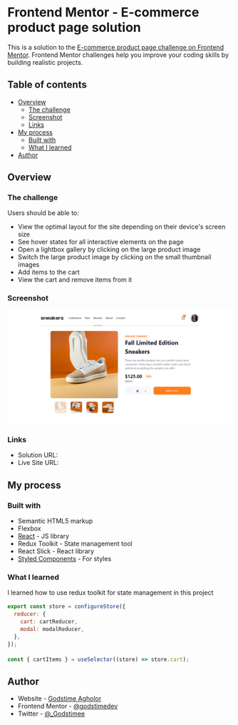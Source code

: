 # Frontend Mentor - E-commerce product page solution

This is a solution to the [E-commerce product page challenge on Frontend Mentor](https://www.frontendmentor.io/challenges/ecommerce-product-page-UPsZ9MJp6). Frontend Mentor challenges help you improve your coding skills by building realistic projects.

## Table of contents

- [Overview](#overview)
  - [The challenge](#the-challenge)
  - [Screenshot](#screenshot)
  - [Links](#links)
- [My process](#my-process)
  - [Built with](#built-with)
  - [What I learned](#what-i-learned)
- [Author](#author)

## Overview

### The challenge

Users should be able to:

- View the optimal layout for the site depending on their device's screen size
- See hover states for all interactive elements on the page
- Open a lightbox gallery by clicking on the large product image
- Switch the large product image by clicking on the small thumbnail images
- Add items to the cart
- View the cart and remove items from it

### Screenshot

![](./Screenshot.png)

### Links

- Solution URL: [](https://github.com/godstimedev/product-details-page-redux)
- Live Site URL: [](http://product-details-page-redux.vercel.app/)

## My process

### Built with

- Semantic HTML5 markup
- Flexbox
- [React](https://reactjs.org/) - JS library
- Redux Toolkit - State management tool
- React Slick - React library
- [Styled Components](https://styled-components.com/) - For styles

### What I learned

I learned how to use redux toolkit for state management in this project

```js
export const store = configureStore({
  reducer: {
    cart: cartReducer,
    modal: modalReducer,
  },
});

const { cartItems } = useSelector((store) => store.cart);
```

## Author

- Website - [Godstime Agholor](https://godstime.netlify.app/)
- Frontend Mentor - [@godstimedev](https://www.frontendmentor.io/profile/godstimedev)
- Twitter - [@\_Godstimee](https://www.twitter.com/_Godstimee)
